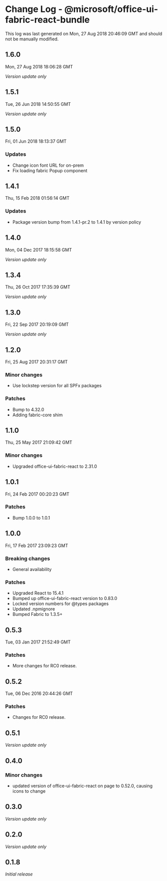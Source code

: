 # Change Log - @microsoft/office-ui-fabric-react-bundle

This log was last generated on Mon, 27 Aug 2018 20:46:09 GMT and should not be manually modified.

## 1.6.0
Mon, 27 Aug 2018 18:06:28 GMT

*Version update only*

## 1.5.1
Tue, 26 Jun 2018 14:50:55 GMT

*Version update only*

## 1.5.0
Fri, 01 Jun 2018 18:13:37 GMT

### Updates

- Change icon font URL for on-prem
- Fix loading fabric Popup component

## 1.4.1
Thu, 15 Feb 2018 01:56:14 GMT

### Updates

- Package version bump from 1.4.1-pr.2 to 1.4.1 by version policy

## 1.4.0
Mon, 04 Dec 2017 18:15:58 GMT

*Version update only*

## 1.3.4
Thu, 26 Oct 2017 17:35:39 GMT

*Version update only*

## 1.3.0
Fri, 22 Sep 2017 20:19:09 GMT

*Version update only*

## 1.2.0
Fri, 25 Aug 2017 20:31:17 GMT

### Minor changes

- Use lockstep version for all SPFx packages

### Patches

- Bump to 4.32.0
- Adding fabric-core shim

## 1.1.0
Thu, 25 May 2017 21:09:42 GMT

### Minor changes

- Upgraded office-ui-fabric-react to 2.31.0

## 1.0.1
Fri, 24 Feb 2017 00:20:23 GMT

### Patches

- Bump 1.0.0 to 1.0.1

## 1.0.0
Fri, 17 Feb 2017 23:09:23 GMT

### Breaking changes

- General availability

### Patches

- Upgraded React to 15.4.1
- Bumped up office-ui-fabric-react version to 0.83.0
- Locked version numbers for @types packages
- Updated .npmignore
- Bumped Fabric to 1.3.5+

## 0.5.3
Tue, 03 Jan 2017 21:52:49 GMT

### Patches

- More changes for RC0 release.

## 0.5.2
Tue, 06 Dec 2016 20:44:26 GMT

### Patches

- Changes for RC0 release.

## 0.5.1

*Version update only*

## 0.4.0

### Minor changes

- updated version of office-ui-fabric-react on page to 0.52.0, causing icons to change

## 0.3.0

*Version update only*

## 0.2.0

*Version update only*

## 0.1.8

*Initial release*

